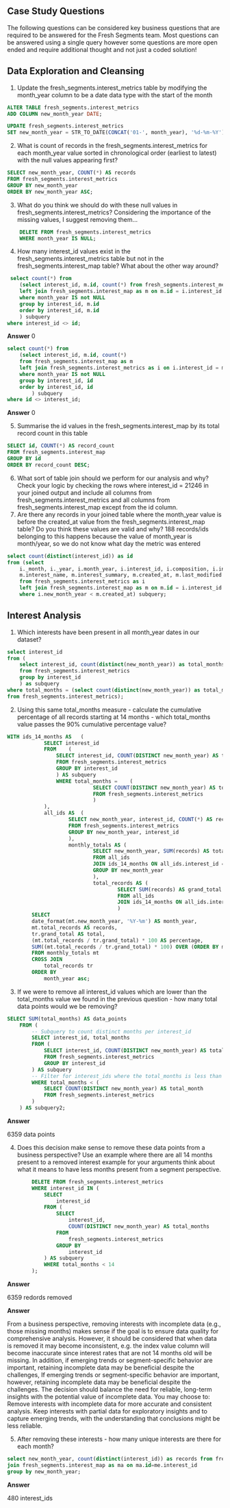 ## Case Study Questions
The following questions can be considered key business questions that are required to be answered for the Fresh Segments team.
Most questions can be answered using a single query however some questions are more open ended and require additional thought and not just a coded solution!

## Data Exploration and Cleansing
1. Update the fresh_segments.interest_metrics table by modifying the month_year column to be a date data type with the start of the month
 ````sql
ALTER TABLE fresh_segments.interest_metrics
ADD COLUMN new_month_year DATE;

UPDATE fresh_segments.interest_metrics
SET new_month_year = STR_TO_DATE(CONCAT('01-', month_year), '%d-%m-%Y');
````


2. What is count of records in the fresh_segments.interest_metrics for each month_year value sorted in chronological order (earliest to latest) with the null values appearing first?

 ````sql
SELECT new_month_year, COUNT(*) AS records 
FROM fresh_segments.interest_metrics
GROUP BY new_month_year
ORDER BY new_month_year ASC;
````


3. What do you think we should do with these null values in fresh_segments.interest_metrics?
Considering the importance of the missing values, I suggest removing them...

````sql
	DELETE FROM fresh_segments.interest_metrics
	WHERE month_year IS NULL;
````

4. How many interest_id values exist in the fresh_segments.interest_metrics table but not in the fresh_segments.interest_map table? What about the other way around?
````sql
 select count(*) from 
	(select interest_id, m.id, count(*) from fresh_segments.interest_metrics as i
	left join fresh_segments.interest_map as m on m.id = i.interest_id
	where month_year IS not NULL
	group by interest_id, m.id
	order by interest_id, m.id
	) subquery
where interest_id <> id;
````
**Answer**
0

````sql 
select count(*) from
	(select interest_id, m.id, count(*) 
	from fresh_segments.interest_map as m
	left join fresh_segments.interest_metrics as i on i.interest_id = m.id
	where month_year IS not NULL
	group by interest_id, id
	order by interest_id, id
        ) subquery
where id <> interest_id;
````
**Answer**
0

5. Summarise the id values in the fresh_segments.interest_map by its total record count in this table

````sql
SELECT id, COUNT(*) AS record_count
FROM fresh_segments.interest_map
GROUP BY id
ORDER BY record_count DESC;
````

6. What sort of table join should we perform for our analysis and why? 
Check your logic by checking the rows where interest_id = 21246 in your joined output and include all columns from fresh_segments.interest_metrics 
and all columns from fresh_segments.interest_map except from the id column.
7. Are there any records in your joined table where the month_year value is before the created_at value from the fresh_segments.interest_map table? Do you think these values are valid and why? 
188 records/ids belonging to this happens because the value of month_year is month/year, so we do not know what day the metric was entered

````sql
select count(distinct(interest_id)) as id 
from (select 
	i._month, i._year, i.month_year, i.interest_id, i.composition, i.index_value, i.ranking, i.percentile_ranking, i.new_month_year,
	m.interest_name, m.interest_summary, m.created_at, m.last_modified
	from fresh_segments.interest_metrics as i
	left join fresh_segments.interest_map as m on m.id = i.interest_id
	where i.new_month_year < m.created_at) subquery;
````

## Interest Analysis
1. Which interests have been present in all month_year dates in our dataset?
````sql
select interest_id 
from (
	select interest_id, count(distinct(new_month_year)) as total_months
	from fresh_segments.interest_metrics
	group by interest_id
	) as subquery
where total_months = (select count(distinct(new_month_year)) as total_month
from fresh_segments.interest_metrics);
````

2. Using this same total_months measure - calculate the cumulative percentage of all records starting at 14 months - which total_months value passes the 90% cumulative percentage value? 
````sql
WITH ids_14_months AS 	(
			SELECT interest_id
			FROM 	(
				SELECT interest_id, COUNT(DISTINCT new_month_year) AS total_months
				FROM fresh_segments.interest_metrics
				GROUP BY interest_id
				) AS subquery
				WHERE total_months = 	(
							SELECT COUNT(DISTINCT new_month_year) AS total_month
							FROM fresh_segments.interest_metrics
							)
			),
			all_ids AS 	(
					SELECT new_month_year, interest_id, COUNT(*) AS records
					FROM fresh_segments.interest_metrics
					GROUP BY new_month_year, interest_id
					),
					monthly_totals AS (
							SELECT new_month_year, SUM(records) AS total_records
							FROM all_ids
							JOIN ids_14_months ON all_ids.interest_id = ids_14_months.interest_id
							GROUP BY new_month_year
							),
							total_records AS (
									SELECT SUM(records) AS grand_total
									FROM all_ids
									JOIN ids_14_months ON all_ids.interest_id = ids_14_months.interest_id
									)
		SELECT
		date_format(mt.new_month_year, '%Y-%m') AS month_year,
		mt.total_records AS records,
		tr.grand_total AS total,
		(mt.total_records / tr.grand_total) * 100 AS percentage,
		SUM((mt.total_records / tr.grand_total) * 100) OVER (ORDER BY mt.new_month_year) AS cumulative_percentage
		FROM monthly_totals mt
		CROSS JOIN
			total_records tr
		ORDER BY
			month_year asc;
````

3. If we were to remove all interest_id values which are lower than the total_months value we found in the previous question - how many total data points would we be removing?
````sql
SELECT SUM(total_months) AS data_points
	FROM (
		-- Subquery to count distinct months per interest_id
		SELECT interest_id, total_months
		FROM (
			SELECT interest_id, COUNT(DISTINCT new_month_year) AS total_months
			FROM fresh_segments.interest_metrics
			GROUP BY interest_id
		) AS subquery
		-- Filter for interest_ids where the total_months is less than the total distinct months
		WHERE total_months < (
			SELECT COUNT(DISTINCT new_month_year) AS total_month
			FROM fresh_segments.interest_metrics
		)
	) AS subquery2;
````
**Answer**

6359 data points


4. Does this decision make sense to remove these data points from a business perspective?
Use an example where there are all 14 months present to a removed interest example for your arguments 
think about what it means to have less months present from a segment perspective.

````sql
		DELETE FROM fresh_segments.interest_metrics
		WHERE interest_id IN (
			SELECT 
				interest_id
			FROM (
				SELECT 
					interest_id, 
					COUNT(DISTINCT new_month_year) AS total_months
				FROM 
					fresh_segments.interest_metrics
				GROUP BY 
					interest_id
			) AS subquery
			WHERE total_months < 14
		);
````
**Answer**

6359 redords removed
        
**Answer**

From a business perspective, removing interests with incomplete data (e.g., those missing months) makes sense if the goal is to ensure data quality for comprehensive analysis. 
However, it should be considered that when data is removed it may become inconsistent, e.g. the index value column will become inaccurate since interest rates that are not 14 months old will be missing.
In addition, if emerging trends or segment-specific behavior are important, retaining incomplete data may be beneficial despite the challenges, 
If emerging trends or segment-specific behavior are important, however, retaining incomplete data may be beneficial despite the challenges. 
The decision should balance the need for reliable, long-term insights with the potential value of incomplete data. You may choose to:
Remove interests with incomplete data for more accurate and consistent analysis.
Keep interests with partial data for exploratory insights and to capture emerging trends, with the understanding that conclusions might be less reliable.

5. After removing these interests - how many unique interests are there for each month?

````sql		
select new_month_year, count(distinct(interest_id)) as records from fresh_segments.interest_metrics me
join fresh_segments.interest_map as ma on ma.id=me.interest_id
group by new_month_year; 
````        
**Answer**

480 interest_ids
